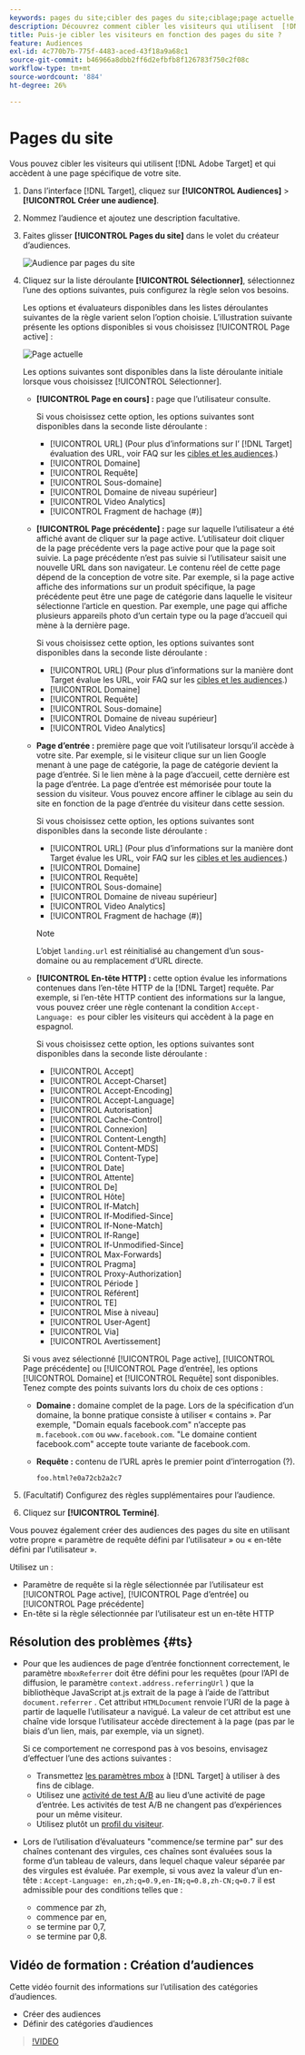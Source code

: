 ```yaml
---
keywords: pages du site;cibler des pages du site;ciblage;page actuelle;cibler la page actuelle;page précédente;cibler la page précédente;page d’entrée;cibler une page d’entrée;en-tête http
description: Découvrez comment cibler les visiteurs qui utilisent  [!DNL Adobe Target] une page spécifique de votre site.
title: Puis-je cibler les visiteurs en fonction des pages du site ?
feature: Audiences
exl-id: 4c770b7b-775f-4483-aced-43f18a9a68c1
source-git-commit: b46966a8dbb2ff6d2efbfb8f126783f750c2f08c
workflow-type: tm+mt
source-wordcount: '884'
ht-degree: 26%

---
```


# Pages du site

Vous pouvez cibler les visiteurs qui utilisent [!DNL Adobe Target] et qui accèdent à une page spécifique de votre site.

1. Dans l’interface [!DNL Target], cliquez sur **[!UICONTROL Audiences]** > **[!UICONTROL Créer une audience]**.
1. Nommez l’audience et ajoutez une description facultative.
1. Faites glisser **[!UICONTROL Pages du site]** dans le volet du créateur d’audiences.

   ![Audience par pages du site](assets/target_site_pages.png)

1. Cliquez sur la liste déroulante **[!UICONTROL Sélectionner]**, sélectionnez l’une des options suivantes, puis configurez la règle selon vos besoins.

   Les options et évaluateurs disponibles dans les listes déroulantes suivantes de la règle varient selon l’option choisie. L’illustration suivante présente les options disponibles si vous choisissez [!UICONTROL Page active] :

   ![Page actuelle](assets/current-page.png)

   Les options suivantes sont disponibles dans la liste déroulante initiale lorsque vous choisissez [!UICONTROL Sélectionner].

   * **[!UICONTROL Page en cours] :** page que l’utilisateur consulte.

      Si vous choisissez cette option, les options suivantes sont disponibles dans la seconde liste déroulante :

      * [!UICONTROL URL]  (Pour plus d’informations sur l’ [!DNL Target] évaluation des URL, voir FAQ sur les  [cibles et les audiences](/help/c-target/c-troubleshooting-targets-and-audiences/troubleshooting-targets-and-audiences.md).)
      * [!UICONTROL Domaine]
      * [!UICONTROL Requête]
      * [!UICONTROL Sous-domaine]
      * [!UICONTROL Domaine de niveau supérieur]
      * [!UICONTROL Video Analytics]
      * [!UICONTROL Fragment de hachage (#)]
   * **[!UICONTROL Page précédente] :** page sur laquelle l’utilisateur a été affiché avant de cliquer sur la page active. L’utilisateur doit cliquer de la page précédente vers la page active pour que la page soit suivie. La page précédente n’est pas suivie si l’utilisateur saisit une nouvelle URL dans son navigateur. Le contenu réel de cette page dépend de la conception de votre site. Par exemple, si la page active affiche des informations sur un produit spécifique, la page précédente peut être une page de catégorie dans laquelle le visiteur sélectionne l’article en question. Par exemple, une page qui affiche plusieurs appareils photo d’un certain type ou la page d’accueil qui mène à la dernière page.

      Si vous choisissez cette option, les options suivantes sont disponibles dans la seconde liste déroulante :

      * [!UICONTROL URL]  (Pour plus d’informations sur la manière dont Target évalue les URL, voir FAQ sur les  [cibles et les audiences](/help/c-target/c-troubleshooting-targets-and-audiences/troubleshooting-targets-and-audiences.md).)
      * [!UICONTROL Domaine]
      * [!UICONTROL Requête]
      * [!UICONTROL Sous-domaine]
      * [!UICONTROL Domaine de niveau supérieur]
      * [!UICONTROL Video Analytics]
   * **Page d’entrée :** première page que voit l’utilisateur lorsqu’il accède à votre site. Par exemple, si le visiteur clique sur un lien Google menant à une page de catégorie, la page de catégorie devient la page d’entrée. Si le lien mène à la page d’accueil, cette dernière est la page d’entrée. La page d’entrée est mémorisée pour toute la session du visiteur. Vous pouvez encore affiner le ciblage au sein du site en fonction de la page d’entrée du visiteur dans cette session.

      Si vous choisissez cette option, les options suivantes sont disponibles dans la seconde liste déroulante :

      * [!UICONTROL URL]  (Pour plus d’informations sur la manière dont Target évalue les URL, voir FAQ sur les  [cibles et les audiences](/help/c-target/c-troubleshooting-targets-and-audiences/troubleshooting-targets-and-audiences.md).)
      * [!UICONTROL Domaine]
      * [!UICONTROL Requête]
      * [!UICONTROL Sous-domaine]
      * [!UICONTROL Domaine de niveau supérieur]
      * [!UICONTROL Video Analytics]
      * [!UICONTROL Fragment de hachage (#)]

      >[!NOTE]
      >
      >L’objet `landing.url` est réinitialisé au changement d’un sous-domaine ou au remplacement d’URL directe.

   * **[!UICONTROL En-tête HTTP] :** cette option évalue les informations contenues dans l’en-tête HTTP de la  [!DNL Target] requête. Par exemple, si l’en-tête HTTP contient des informations sur la langue, vous pouvez créer une règle contenant la condition `Accept-Language: es` pour cibler les visiteurs qui accèdent à la page en espagnol.

      Si vous choisissez cette option, les options suivantes sont disponibles dans la seconde liste déroulante :

      * [!UICONTROL Accept]
      * [!UICONTROL Accept-Charset]
      * [!UICONTROL Accept-Encoding]
      * [!UICONTROL Accept-Language]
      * [!UICONTROL Autorisation]
      * [!UICONTROL Cache-Control]
      * [!UICONTROL Connexion]
      * [!UICONTROL Content-Length]
      * [!UICONTROL Content-MDS]
      * [!UICONTROL Content-Type]
      * [!UICONTROL Date]
      * [!UICONTROL Attente]
      * [!UICONTROL De]
      * [!UICONTROL Hôte]
      * [!UICONTROL If-Match]
      * [!UICONTROL If-Modified-Since]
      * [!UICONTROL If-None-Match]
      * [!UICONTROL If-Range]
      * [!UICONTROL If-Unmodified-Since]
      * [!UICONTROL Max-Forwards]
      * [!UICONTROL Pragma]
      * [!UICONTROL Proxy-Authorization]
      * [!UICONTROL Période ]
      * [!UICONTROL Référent]
      * [!UICONTROL TE]
      * [!UICONTROL Mise à niveau]
      * [!UICONTROL User-Agent]
      * [!UICONTROL Via]
      * [!UICONTROL Avertissement]

   Si vous avez sélectionné [!UICONTROL Page active], [!UICONTROL Page précédente] ou [!UICONTROL Page d’entrée], les options [!UICONTROL Domaine] et [!UICONTROL Requête] sont disponibles. Tenez compte des points suivants lors du choix de ces options :

   * **Domaine :** domaine complet de la page. Lors de la spécification d’un domaine, la bonne pratique consiste à utiliser « contains ». Par exemple, &quot;Domain equals facebook.com&quot; n’accepte pas `m.facebook.com` ou `www.facebook.com`. &quot;Le domaine contient facebook.com&quot; accepte toute variante de facebook.com.
   * **Requête :** contenu de l’URL après le premier point d’interrogation (?).

      `foo.html?e0a72cb2a2c7`





1. (Facultatif) Configurez des règles supplémentaires pour l’audience.
1. Cliquez sur **[!UICONTROL Terminé]**.

Vous pouvez également créer des audiences des pages du site en utilisant votre propre « paramètre de requête défini par l’utilisateur » ou « en-tête défini par l’utilisateur ».

Utilisez un :

* Paramètre de requête si la règle sélectionnée par l’utilisateur est [!UICONTROL Page active], [!UICONTROL Page d’entrée] ou [!UICONTROL Page précédente]
* En-tête si la règle sélectionnée par l’utilisateur est un en-tête HTTP

## Résolution des problèmes {#ts}

* Pour que les audiences de page d’entrée fonctionnent correctement, le paramètre `mboxReferrer` doit être défini pour les requêtes (pour l’API de diffusion, le paramètre `context.address.referringUrl` ) que la bibliothèque JavaScript at.js extrait de la page à l’aide de l’attribut `document.referrer` . Cet attribut `HTMLDocument` renvoie l’URI de la page à partir de laquelle l’utilisateur a navigué. La valeur de cet attribut est une chaîne vide lorsque l’utilisateur accède directement à la page (pas par le biais d’un lien, mais, par exemple, via un signet).

   Si ce comportement ne correspond pas à vos besoins, envisagez d’effectuer l’une des actions suivantes :

   * Transmettez [les paramètres mbox](/help/c-implementing-target/c-implementing-target-for-client-side-web/t-mbox-download/c-understanding-global-mbox/pass-parameters-to-global-mbox.md) à [!DNL Target] à utiliser à des fins de ciblage.
   * Utilisez une [activité de test A/B](/help/c-activities/t-test-ab/test-ab.md) au lieu d’une activité de page d’entrée. Les activités de test A/B ne changent pas d’expériences pour un même visiteur.
   * Utilisez plutôt un [profil du visiteur](/help/c-target/c-audiences/c-target-rules/visitor-profile.md).

* Lors de l’utilisation d’évaluateurs &quot;commence/se termine par&quot; sur des chaînes contenant des virgules, ces chaînes sont évaluées sous la forme d’un tableau de valeurs, dans lequel chaque valeur séparée par des virgules est évaluée. Par exemple, si vous avez la valeur d’un en-tête : `Accept-Language: en,zh;q=0.9,en-IN;q=0.8,zh-CN;q=0.7` il est admissible pour des conditions telles que :
   * commence par zh,
   * commence par en,
   * se termine par 0,7,
   * se termine par 0,8.

## Vidéo de formation : Création d’audiences

Cette vidéo fournit des informations sur l’utilisation des catégories d’audiences.

* Créer des audiences
* Définir des catégories d’audiences

>[!VIDEO](https://video.tv.adobe.com/v/17392)
